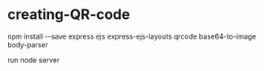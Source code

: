 # creating-QR-code

npm install --save express ejs express-ejs-layouts qrcode base64-to-image body-parser

run node server
